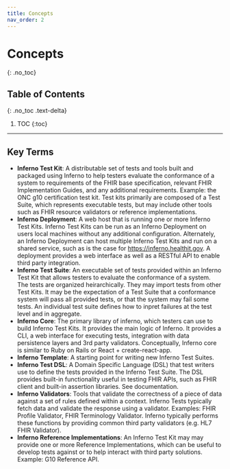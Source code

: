 ```yaml
---
title: Concepts
nav_order: 2
---
```

# Concepts
{: .no_toc}

## Table of Contents
{: .no_toc .text-delta}

1. TOC
{:toc}
---
## Key Terms
- **Inferno Test Kit**: A distributable set of tests and tools built and packaged
  using Inferno to help testers evaluate the conformance of a system to
  requirements of the FHIR base specification, relevant FHIR Implementation
  Guides, and any additional requirements.  Example: the ONC g10 certification
  test kit. Test kits primarily are composed of a Test Suite, which represents
  executable tests, but may include other tools such as FHIR resource validators
  or reference implementations.  
- **Inferno Deployment**: A web host that is running
  one or more Inferno Test Kits.  Inferno Test Kits can be run as an Inferno Deployment on
  users local machines without any additional configuration. Alternately, an
  Inferno Deployment can host multiple Inferno Test Kits and run on a shared
  service, such as is the case for https://inferno.healthit.gov.  A deployment
  provides a web interface as well as a RESTful API to enable third party
  integration.
- **Inferno Test Suite**: An executable set of tests provided within an Inferno
  Test Kit that allows testers to evaluate the conformance of a system.  The tests
  are organized heirarchically.  They may import tests from other Test Kits.  It
  may be the expectation of a Test Suite that a conformance system will pass all
  provided tests, or that the system may fail some tests.  An individual test
  suite defines how to inpret failures at the test level and in aggregate.
- **Inferno Core**: The primary library of inferno, which testers can use to
  build Inferno Test Kits.  It provides the main logic of Inferno.  It provides a
  CLI, a web interface for executing tests, integration with data persistence
  layers and 3rd party validators.  Conceptually, Inferno core is similar to Ruby
  on Rails or React + create-react-app.
- **Inferno Template**: A starting point for writing new Inferno Test Suites.
- **Inferno Test DSL**: A Domain Specific Language (DSL) that test writers use to
  define the tests provided in the Inferno Test Suite. The DSL provides
  built-in functionality useful in testing FHIR APIs, such as FHIR client
  and built-in assertion libraries.  See documentation.
- **Inferno Validators**: Tools that validate the correctness of a piece of data
  against a set of rules defined within a context.  Inferno Tests typically fetch
  data and validate the response using a validator.  Examples: FHIR Profile
  Validator, FHIR Terminology Validator.  Inferno typically performs these
  functions by providing common third party validators (e.g. HL7 FHIR Validator).
- **Inferno Reference Implementations**: An Inferno Test Kit may may provide one or more Reference
  Implementations, which can be useful to develop tests against or to help interact
  with third party solutions.  Example: G10 Reference API.